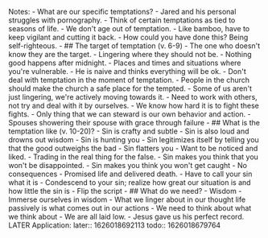 Notes:
	- What are our specific temptations?
	- Jared and his personal struggles with pornography.
		- Think of certain temptations as tied to seasons of life.
			- We don't age out of temptation.
			- Like bamboo, have to keep vigilant and cutting it back.
		- How could you have done this? Being self-righteous.
	- ## The target of temptation (v. 6-9)
		- The one who doesn't know they are the target.
		- Lingering where they should not be.
			- Nothing good happens after midnight.
			- Places and times and situations where you're vulnerable.
		- He is naive and thinks everything will be ok.
			- Don't deal with temptation in the moment of temptation.
		- People in the church should make the church a safe place for the tempted.
		- Some of us aren't just lingering, we're actively moving towards it.
		- Need to work with others, not try and deal with it by ourselves.
			- We know how hard it is to fight these fights.
			- Only thing that we can steward is our own behavior and action.
			- Spouses showering their spouse with grace through failure
	- ## What is the temptation like (v. 10-20)?
		- Sin is crafty and subtle
		- Sin is also loud and drowns out wisdom
		- Sin is hunting you
		- Sin legitimizes itself by telling you that the good outweighs the bad
		- Sin flatters you
			- Want to be noticed and liked.
			- Trading in the real thing for the false.
		- Sin makes you think that you won't be disappointed.
		- Sin makes you think you won't get caught
			- No consequences
		- Promised life and delivered death.
		- Have to call your sin what it is
			- Condescend to your sin; realize how great our situation is and how little the sin is
			- Flip the script
	- ## What do we need?
		- Wisdom
			- Immerse ourselves in wisdom
		- What we linger about in our thought life passively is what comes out in our actions
			- We need to think about what we think about
		- We are all laid low.
			- Jesus gave us his perfect record.
LATER Application:
later:: 1626018692113
todo:: 1626018679764